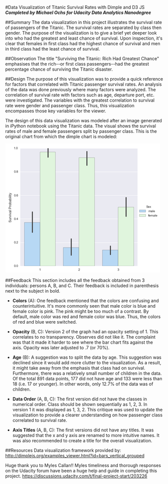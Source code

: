 #Data Visualization of Titanic Survival Rates with Dimple and D3 JS
**_Completed by Michael Ochs for Udacity Data Analytics Nanodegree_**

##Summary
The data visualization in this project illustrates the survival rate of passengers of the Titanic.  The survival rates are separated by class then gender.  The purpose of the visualization is to give a brief yet deeper look into who had the greatest and least chance of survival.  Upon inspection, it's clear that females in first class had the highest chance of survival and men in third class had the least chance of survival.

##Observation
The title "Surviving the Titanic: Rich Had Greatest Chance" emphasises that the rich--or first class passengers--had the greatest percentage chance of surviving the Titanic disaster.  

##Design
The purpose of this visualization was to provide a quick reference for factors that correlated with Titanic passenger survival rates.  An analysis of the data was done previously where many factors were analyzed.  The correlation of survival rate with factors such as age, departure port, etc. were investigated.  The variables with the greatest correlation to survival rate were gender and passenger class.  Thus, this visualization encompasses those key variables for the viewer.

The design of this data visualization was modeled after an image generated in iPython notebook using the Titanic data.  The visual shows the survival rates of male and female passengers split by passenger class.  This is the original chart from which the dimple chart is modeled:

![alt tag](https://github.com/mtochs/Udacity/blob/master/Data%20Analytics%20Nanodegree/P6%20Data%20Visualization%20with%20Dimple%20and%20D3%20JS/py_chart.png "Original chart from ipython notebook")

##Feedback
This section includes all the feedback obtained from 3 individuals: persons A, B, and C.  Their feedback is included in parenthesis next to the subject in bold.

- **Colors** (A): One feedback mentioned that the colors are confusing and counterintuitive.  It's more commonly seen that male color is blue and female color is pink.  The pink might be too much of a contrast.  By default, male color was red and female color was blue.  Thus, the colors of red and blue were switched. 

- **Opacity** (B, C): Version 2 of the graph had an opacity setting of 1.  This correlates to no transparency.  Observes did not like it.  The complaint was that it made it harder to see where the bar chart fits against the axis.  Opacity was later adjusted to .7 (or 70%).

- **Age** (B): A suggestion was to split the data by age.  This suggestion was declined since it would add more clutter to the visualization.  As a result, it might take away from the emphasis that class had on survival.  Furthermore, there was a relatively small number of children in the data. Of the total 891 data points, 177 did not have age and 133 were less than 18 (i.e. 17 or younger).  In other words, only 12.7% of the data was of children. 

- **Data Order** (A, B, C): The first version did not have the classes in numerical order.  Class should be shown sequentially as 1, 2, 3.  In version 1 it was displayed as 1, 3, 2.  This critique was used to update the visualization to provide a clearer understanding on how passenger class correlated to survival rate.

- **Axis Titles** (A, B, C): The first versions did not have any titles.  It was suggested that the x and y axis are renamed to more intuitive names.  It was also recommended to create a title for the overall visualization.

##Resources
Data visualization framework provided by:
http://dimplejs.org/examples_viewer.html?id=bars_vertical_grouped

Huge thank you to Myles Callan!!  Myles timeliness and thorough responses on the Udacity forum have been a huge help and guide in completing this project.
https://discussions.udacity.com/t/final-project-start/203226